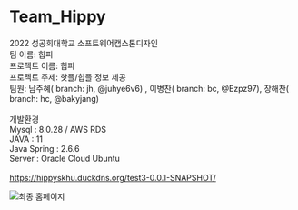 # Team_Hippy
2022 성공회대학교 소프트웨어캡스톤디자인<br/>
팀 이름: 힙피<br/>
프로젝트 이름: 힙피<br/>
프로젝트 주제: 핫플/힙플 정보 제공<br/>
팀원: 남주혜( branch: jh, @juhye6v6) , 이병찬( branch: bc, @Ezpz97), 장해찬( branch: hc, @bakyjang)<br/>
<br/>
개발환경<br/>
Mysql : 8.0.28 / AWS RDS <br/>
JAVA : 11 <br/>
Java Spring : 2.6.6<br/>
Server : Oracle Cloud Ubuntu <br/>
<br/>
https://hippyskhu.duckdns.org/test3-0.0.1-SNAPSHOT/

![최종 홈페이지](https://user-images.githubusercontent.com/42470768/173857475-bbedbeaa-6028-4c6c-816f-a11a3bccf81c.jpg)
